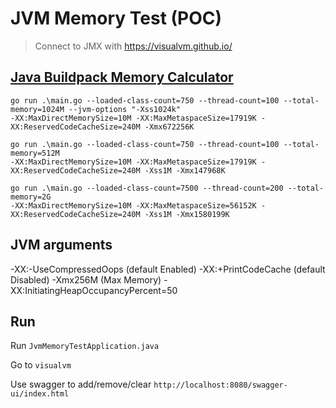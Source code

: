 # JVM Memory Test (POC)

> Connect to JMX with https://visualvm.github.io/

## [Java Buildpack Memory Calculator](https://github.com/cloudfoundry/java-buildpack-memory-calculator)
```
go run .\main.go --loaded-class-count=750 --thread-count=100 --total-memory=1024M --jvm-options "-Xss1024k"
-XX:MaxDirectMemorySize=10M -XX:MaxMetaspaceSize=17919K -XX:ReservedCodeCacheSize=240M -Xmx672256K

go run .\main.go --loaded-class-count=750 --thread-count=100 --total-memory=512M
-XX:MaxDirectMemorySize=10M -XX:MaxMetaspaceSize=17919K -XX:ReservedCodeCacheSize=240M -Xss1M -Xmx147968K

go run .\main.go --loaded-class-count=7500 --thread-count=200 --total-memory=2G
-XX:MaxDirectMemorySize=10M -XX:MaxMetaspaceSize=56152K -XX:ReservedCodeCacheSize=240M -Xss1M -Xmx1580199K
```

## JVM arguments
-XX:-UseCompressedOops (default Enabled)
-XX:+PrintCodeCache (default Disabled)
-Xmx256M (Max Memory)
-XX:InitiatingHeapOccupancyPercent=50

## Run
Run `JvmMemoryTestApplication.java`

Go to `visualvm`

Use swagger to add/remove/clear `http://localhost:8080/swagger-ui/index.html`